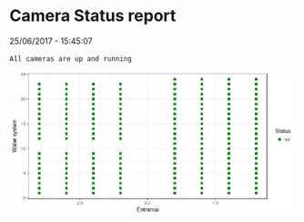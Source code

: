 Camera Status report
================
25/06/2017 - 15:45:07

    All cameras are up and running

![](camreport_files/figure-markdown_github/unnamed-chunk-2-1.png)
